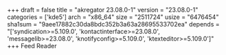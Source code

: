 +++
draft = false
title = "akregator 23.08.0-1"
version = "23.08.0-1"
categories = ['kde5']
arch = "x86_64"
size = "2511724"
usize = "6476454"
sha1sum = "9aee17882c30da8bdc352b3a63a28695533702ea"
depends = "['syndication>=5.109.0', 'kontactinterface>=23.08.0', 'messagelib>=23.08.0', 'knotifyconfig>=5.109.0', 'ktexteditor>=5.109.0']"
+++
Feed Reader